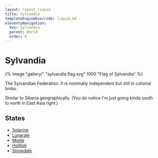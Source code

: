 ```yaml
---
layout: layout.liquid
title: Sylvandia
templateEngineOverride: liquid,md
eleventyNavigation:
  key: Sylvandia
  parent: World
  order: 6
---
```


# Sylvandia

{% image "gallery/" "sylvandia flag.svg" 1000 "Flag of Sylvandia" %}

The Sylvandian Federation. It is nominally independent but still in colonial limbo.

Similar to Siberia geographically. (You do notice I'm just going kinda south to north in East Asia right.)

## States

- [Solarine](solarine/)
- [Lunarale](lunarale/)
- [Mistle](mistle/)
- [Holliloli](holliloli/)
- [Snowdale](snowdale/)